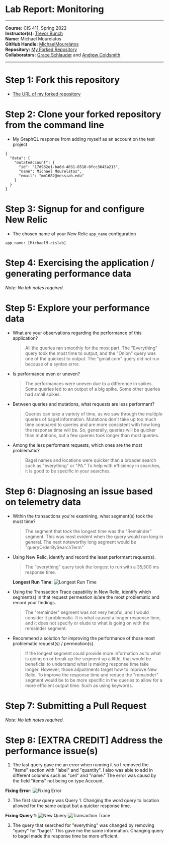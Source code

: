 # Lab Report: Monitoring
___
**Course:** CIS 411, Spring 2022  
**Instructor(s):** [Trevor Bunch](https://github.com/trevordbunch)  
**Name:** Michael Mourelatos  
**GitHub Handle:** [MichaelMourelatos](https://github.com/MichaelMourelatos)  
**Repository:** [My Forked Repository](https://github.com/MichaelMourelatos/cis411_lab5_Monitoring)  
**Collaborators:** [Grace Schlauder](https://github.com/grace-schl) and [Andrew Coldsmith](https://github.com/andrewcoldsmith)
___

# Step 1: Fork this repository
- [The URL of my forked repository](https://github.com/MichaelMourelatos/cis411_lab5_Monitoring)

# Step 2: Clone your forked repository from the command line
- My GraphQL response from adding myself as an account on the test project
```
{
  "data": {
    "mutateAccount": {
      "id": "17d932e1-ba6d-4631-8510-0fcc3645a213",
      "name": Michael Mourelatos",
      "email": "mm1682@messiah.edu"
    }
  }
}
```

# Step 3: Signup for and configure New Relic
- The chosen name of your New Relic ```app_name``` configuration
```
app_name: [MichaelM-cislab]
```

# Step 4: Exercising the application / generating performance data

*Note: No lab notes required.*



# Step 5: Explore your performance data
* What are your observations regarding the performance of this application? 
  > All the queries ran smoothly for the most part. The "Everything" query took the most time to output, and the "Onion" query was one of the quickest to output. The "gmail.com" query did not run because of a syntax error.
* Is performance even or uneven? 
  > The performances were uneven due to a difference in spikes. Some queries led to an output of a big spike. Some other queries had small spikes.
* Between queries and mutations, what requests are less performant? 
  > Queries can take a variety of time, as we saw through the multiple queries of bagel information. Mutations don't take up too much time compared to queries and are more consistent with how long the response time will be. So, generally, queries will be quicker than mutations, but a few queries took longer than most queries.
* Among the less performant requests, which ones are the most problematic?
  > Bagel names and locations were quicker than a broader search such as "everything" or "PA." To help with efficiency in searches, it is good to be specific in your searches.

# Step 6: Diagnosing an issue based on telemetry data
* Within the transactions you're examining, what segment(s) took the most time?
  > The segment that took the longest time was the "Remainder" segment. This was most evident when the query would run long in general. The next noteworthy long segment would be "queryOrderBySearchTerm"
* Using New Relic, identify and record the least performant request(s).
  > The "everything" query took the longest to run with a 35,500 ms response time.  

  **Longest Run Time**:
  ![Longest Run Time](/Longest_Run_Time.png)

* Using the Transaction Trace capability in New Relic, identify which segment(s) in that request permeation is/are the most problematic and record your findings.
  > The "remainder" segment was not very helpful, and I would consider it problematic. It is what caused a longer response time, and it does not specify or elude to what is going on with the remainder segment.
* Recommend a solution for improving the performance of those most problematic request(s) / permeation(s).
  > If the longest segment could provide more information as to what is going on or break up the segment up a little, that would be beneficial to understand what is making response time take longer. However, those adjustments target how to improve New Relic. To improve the response time and reduce the "remainder" segment would be to be more specific in the queries to allow for a more efficient output time. Such as using keywords.

# Step 7: Submitting a Pull Request

*Note: No lab notes required.*

# Step 8: [EXTRA CREDIT] Address the performance issue(s)

1. The last query gave me an error when running it so I removed the "items" section with "label" and "quantity". I also was able to add in different columns such as "cell" and "name." The error was causd by the field "items" not being on type Account.

**Fixing Error**:
![Fixing Error](/Fixing_Error_for_Last_Query.png)



2. The first slow query was Query 1. Changing the word query to location allowed for the same output but a quicker response time.

**Fixing Query 1**:
![New Query](/Changing_Query_to_Location_for_PA.png)
![Transaction Trace](/Transaction_Trace_Response_Time_After_Changes_to_PA.png)


3. The query that searched for "everything" was changed by removing "query" for "bagel." This gave me the same information. Changing query to bagel made the response time be more efficient.